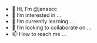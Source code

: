 - 👋 Hi, I’m @janascc
- 👀 I’m interested in ...
- 🌱 I’m currently learning ...
- 💞️ I’m looking to collaborate on ...
- 📫 How to reach me ...

<!---
janascc/janascc is a ✨ special ✨ repository because its `README.md` (this file) appears on your GitHub profile.
You can click the Preview link to take a look at your changes.
--->
